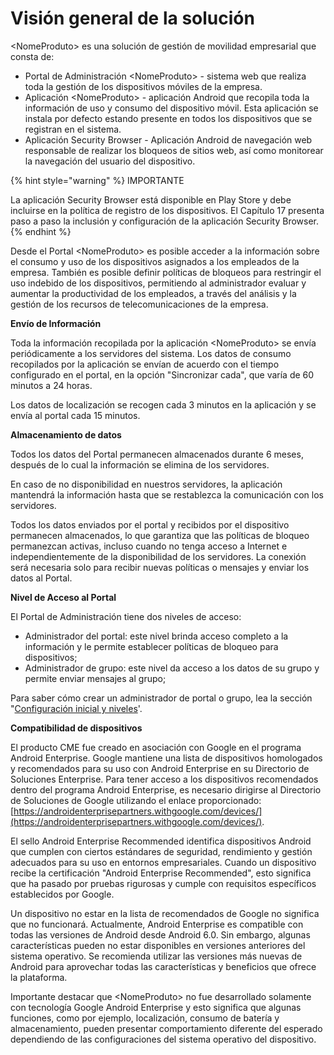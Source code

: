 # Visión general de la solución

\<NomeProduto> es una solución de gestión de movilidad empresarial que consta de:

* Portal de Administración \<NomeProduto> - sistema web que realiza toda la gestión de los dispositivos móviles de la empresa.
* Aplicación \<NomeProduto> - aplicación Android que recopila toda la información de uso y consumo del dispositivo móvil.  Esta aplicación se instala por defecto estando presente en todos los dispositivos que se registran en el sistema.
* Aplicación Security Browser - Aplicación Android de navegación web responsable de realizar los bloqueos de sitios web, así como monitorear la navegación del usuario del dispositivo.

{% hint style="warning" %}
IMPORTANTE

La aplicación Security Browser está disponible en Play Store y debe incluirse en la política de registro de los dispositivos. El Capítulo 17 presenta paso a paso la inclusión y configuración de la aplicación Security Browser.&#x20;
{% endhint %}

Desde el Portal \<NomeProduto> es posible acceder a la información sobre el consumo y uso de los dispositivos asignados a los empleados de la empresa. También es posible definir políticas de bloqueos para restringir el uso indebido de los dispositivos, permitiendo al administrador evaluar y aumentar la productividad de los empleados, a través del análisis y la gestión de los recursos de telecomunicaciones de la empresa.

**Envío de Información**

Toda la información recopilada por la aplicación \<NomeProduto> se envía periódicamente a los servidores del sistema.  Los datos de consumo recopilados por la aplicación se envían de acuerdo con el tiempo configurado en el portal, en la opción "Sincronizar cada", que varía de 60 minutos a 24 horas.

Los datos de localización se recogen cada 3 minutos en la aplicación y se envía al portal cada 15 minutos.&#x20;

**Almacenamiento de datos**

Todos los datos del Portal permanecen almacenados durante 6 meses, después de lo cual la información se elimina de los servidores.

En caso de no disponibilidad en nuestros servidores, la aplicación mantendrá la información hasta que se restablezca la comunicación con los servidores.

Todos los datos enviados por el portal y recibidos por el dispositivo permanecen almacenados, lo que garantiza que las políticas de bloqueo permanezcan activas, incluso cuando no tenga acceso a Internet e independientemente de la disponibilidad de los servidores. La conexión será necesaria solo para recibir nuevas políticas o mensajes y enviar los datos al Portal.

**Nivel de Acceso al Portal**

El Portal de Administración tiene dos niveles de acceso:

* Administrador del portal: este nivel brinda acceso completo a la información y le permite establecer políticas de bloqueo para dispositivos;
* Administrador de grupo: este nivel da acceso a los datos de su grupo y permite enviar mensajes al grupo;

Para saber cómo crear un administrador de portal o grupo, lea la sección "[Configuración inicial y niveles](configuracion-inicial-y-niveles.md)'.

**Compatibilidad de dispositivos**

El producto CME fue creado en asociación con Google en el programa Android Enterprise. Google mantiene una lista de dispositivos homologados y recomendados para su uso con Android Enterprise en su Directorio de Soluciones Enterprise.  Para tener acceso a los dispositivos recomendados dentro del programa Android Enterprise, es necesario dirigirse al Directorio de Soluciones de Google utilizando el enlace proporcionado: [https://androidenterprisepartners.withgoogle.com/devices/](https://androidenterprisepartners.withgoogle.com/devices/).

El sello Android Enterprise Recommended identifica dispositivos Android que cumplen con ciertos estándares de seguridad, rendimiento y gestión adecuados para su uso en entornos empresariales. Cuando un dispositivo recibe la certificación "Android Enterprise Recommended", esto significa que ha pasado por pruebas rigurosas y cumple con requisitos específicos establecidos por Google.

Un dispositivo no estar en la lista de recomendados de Google no significa que no funcionará. Actualmente, Android Enterprise es compatible con todas las versiones de Android desde Android 6.0. Sin embargo, algunas características pueden no estar disponibles en versiones anteriores del sistema operativo. Se recomienda utilizar las versiones más nuevas de Android para aprovechar todas las características y beneficios que ofrece la plataforma.

Importante destacar que \<NomeProduto> no fue desarrollado solamente con tecnología Google Android Enterprise y esto significa que algunas funciones, como por ejemplo, localización, consumo de batería y almacenamiento, pueden presentar comportamiento diferente del esperado dependiendo de las configuraciones del sistema operativo del dispositivo. &#x20;
